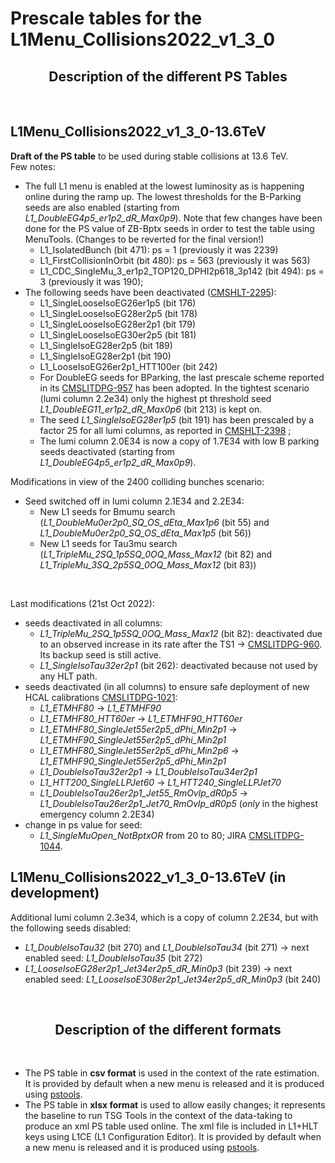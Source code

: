 # Prescale tables for the L1Menu_Collisions2022_v1_3_0

<h2 align="center">
Description of the different PS Tables
</h2>
<br/>


## L1Menu_Collisions2022_v1_3_0-13.6TeV
**Draft of the PS table** to be used during stable collisions at 13.6 TeV. 
<br/>
Few notes:
- The full L1 menu is enabled at the lowest luminosity as is happening online during the ramp up. The lowest thresholds for the B-Parking seeds are also enabled (starting from *L1_DoubleEG4p5_er1p2_dR_Max0p9*). Note that few changes have been done for the PS value of ZB-Bptx seeds in order to test the table using MenuTools. (Changes to be reverted for the final version!)
    - L1_IsolatedBunch (bit 471): ps = 1 (previously it was 2239)
    - L1_FirstCollisionInOrbit (bit 480): ps = 563 (previously it was 563)
    - L1_CDC_SingleMu_3_er1p2_TOP120_DPHI2p618_3p142 (bit 494): ps = 3 (previously it was 190);
- The following seeds have been deactivated ([CMSHLT-2295](https://its.cern.ch/jira/browse/CMSHLT-2295)):
    - L1_SingleLooseIsoEG26er1p5 (bit 176)
    - L1_SingleLooseIsoEG28er2p5 (bit 178)
    - L1_SingleLooseIsoEG28er2p1 (bit 179)
    - L1_SingleLooseIsoEG30er2p5 (bit 181)
    - L1_SingleIsoEG28er2p5 (bit 189)
    - L1_SingleIsoEG28er2p1 (bit 190)
    - L1_LooseIsoEG26er2p1_HTT100er (bit 242)    
    - For DoubleEG seeds for BParking, the last prescale scheme reported in its [CMSLITDPG-957](https://its.cern.ch/jira/browse/CMSLITDPG-957) has been adopted. In the tightest scenario (lumi column 2.2e34) only the highest pt threshold seed *L1_DoubleEG11_er1p2_dR_Max0p6* (bit 213) is kept on.
    - The seed *L1_SingleIsoEG28er1p5* (bit 191) has been prescaled by a factor 25 for all lumi columns, as reported in [CMSHLT-2398](https://its.cern.ch/jira/browse/CMSHLT-2398) ;
    - The lumi column 2.0E34 is now a copy of 1.7E34 with low B parking seeds deactivated (starting from *L1_DoubleEG4p5_er1p2_dR_Max0p9*).

Modifications in view of the 2400 colliding bunches scenario:
- Seed switched off in lumi column 2.1E34 and 2.2E34:
    - New L1 seeds for Bmumu search (*L1_DoubleMu0er2p0_SQ_OS_dEta_Max1p6* (bit 55) and *L1_DoubleMu0er2p0_SQ_OS_dEta_Max1p5* (bit 56)) 
    - New L1 seeds for Tau3mu search (*L1_TripleMu_2SQ_1p5SQ_0OQ_Mass_Max12* (bit 82) and *L1_TripleMu_3SQ_2p5SQ_0OQ_Mass_Max12* (bit 83)) 
<br/> 

Last modifications (21st Oct 2022):
- seeds deactivated in all columns:
    - *L1_TripleMu_2SQ_1p5SQ_0OQ_Mass_Max12* (bit 82): deactivated due to an observed increase in its rate after the TS1 -> [CMSLITDPG-960](https://its.cern.ch/jira/browse/CMSLITDPG-960). Its backup seed is still active.
    - *L1_SingleIsoTau32er2p1* (bit 262): deactivated because not used by any HLT path.
- seeds deactivated (in all columns) to ensure safe deployment of new HCAL calibrations [CMSLITDPG-1021](https://its.cern.ch/jira/browse/CMSLITDPG-1021):
    - *L1_ETMHF80* -> *L1_ETMHF90* 
    - *L1_ETMHF80_HTT60er* -> *L1_ETMHF90_HTT60er*
    - *L1_ETMHF80_SingleJet55er2p5_dPhi_Min2p1* -> *L1_ETMHF90_SingleJet55er2p5_dPhi_Min2p1*
    - *L1_ETMHF80_SingleJet55er2p5_dPhi_Min2p6* -> *L1_ETMHF90_SingleJet55er2p5_dPhi_Min2p1*
    - *L1_DoubleIsoTau32er2p1* -> *L1_DoubleIsoTau34er2p1*
    - *L1_HTT200_SingleLLPJet60* -> *L1_HTT240_SingleLLPJet70*
    - *L1_DoubleIsoTau26er2p1_Jet55_RmOvlp_dR0p5* -> *L1_DoubleIsoTau26er2p1_Jet70_RmOvlp_dR0p5* (_only_ in the highest emergency column 2.2E34)
- change in ps value for seed:
    - *L1_SingleMuOpen_NotBptxOR* from 20 to 80; JIRA [CMSLITDPG-1044](https://its.cern.ch/jira/browse/CMSLITDPG-1044).
    

## L1Menu_Collisions2022_v1_3_0-13.6TeV (in development)
Additional lumi column 2.3e34, which is a copy of column 2.2E34, but with the following seeds disabled:
- *L1_DoubleIsoTau32* (bit 270) and *L1_DoubleIsoTau34* (bit 271) -> next enabled seed: *L1_DoubleIsoTau35* (bit 272)
- *L1_LooseIsoEG28er2p1_Jet34er2p5_dR_Min0p3* (bit 239) -> next enabled seed: *L1_LooseIsoE308er2p1_Jet34er2p5_dR_Min0p3* (bit 240)
<br/>   

<h2 align="center">
Description of the different formats
</h2>
<br/>   

- The PS table in **csv format** is used in the context of the rate estimation. It is provided by default when a new menu is released and it is produced using [pstools](https://github.com/cms-l1-dpg/L1MenuTools/tree/master/pstools). 
- The PS table in **xlsx format** is used to allow easily changes; it represents the baseline to run TSG Tools in the context of the data-taking to produce an xml PS table used online. The xml file is included in L1+HLT keys using L1CE (L1 Configuration Editor). It is provided by default when a new menu is released and it is produced using [pstools](https://github.com/cms-l1-dpg/L1MenuTools/tree/master/pstools).
